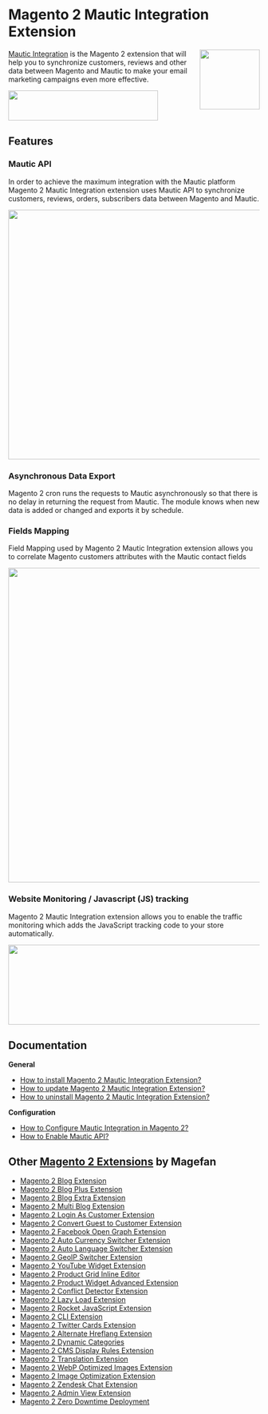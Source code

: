 # Magento 2 Mautic Integration Extension
<img align="right" width="120" height="120" src="https://cm.magefan.com/mf_webp/jpg/media/catalog/product/cache/016c1dcfcd29d2b85ead3d1156d7ba11/i/c/icon-mautic.webp">

[Mautic Integration](https://magefan.com/magento-2-mautic-extension) is the Magento 2 extension that will help you to synchronize customers, reviews and other data between Magento and Mautic to make your email marketing campaigns even more effective.


<a href="https://magefan.com/magento-2-mautic-extension"><img width="300" height="60" src="https://cm.magefan.com/mf_webp/png/media/wysiwyg/DOWNLOAD_NOW.webp"></a>

## Features
### Mautic API

In order to achieve the maximum integration with the Mautic platform Magento 2 Mautic Integration extension uses Mautic API to synchronize customers, reviews, orders, subscribers data between Magento and Mautic.

<p align="center">
  <img width="900" height="500" src="https://cm.magefan.com/mf_webp/png/media/mautic/magento-2-mautic-api-configuration.webp">
</p>

### Asynchronous Data Export

Magento 2 cron runs the requests to Mautic asynchronously so that there is no delay in returning the request from Mautic. The module knows when new data is added or changed and exports it by schedule.

### Fields Mapping

Field Mapping used by Magento 2 Mautic Integration extension allows you to correlate Magento customers attributes with the Mautic contact fields

<p align="center">
  <img width="1000" height="630" src="https://cm.magefan.com/mf_webp/png/media/mautic/magento-2-mautic-fields-mapping.webp">
</p>

### Website Monitoring / Javascript (JS) tracking

Magento 2 Mautic Integration extension allows you to enable the traffic monitoring which adds the JavaScript tracking code to your store automatically.

<p align="center">
  <img width="1000" height="160" src="https://cm.magefan.com/mf_webp/png/media/mautic/magento-2-mautic-contact-monitoring.webp">
</p>

## Documentation

**General**
* [How to install Magento 2 Mautic Integration Extension?](https://magefan.com/magento-2-mautic-extension/installation)
* [How to update Magento 2 Mautic Integration Extension?](https://magefan.com/magento-2-mautic-extension/updating)
* [How to uninstall Magento 2 Mautic Integration Extension?](https://magefan.com/magento-2-mautic-extension/uninstall)

**Configuration**
* [How to Configure Mautic Integration in Magento 2?](https://magefan.com/magento-2-mautic-extension/configuration)
* [How to Enable Mautic API?](https://magefan.com/blog/how-to-enable-mautic-api)

## Other [Magento 2 Extensions](https://magefan.com/magento2-extensions) by Magefan
  * [Magento 2 Blog Extension](https://magefan.com/magento2-blog-extension)
  * [Magento 2 Blog Plus Extension](https://magefan.com/magento2-blog-extension/pricing)
  * [Magento 2 Blog Extra Extension](https://magefan.com/magento2-blog-extension/pricing)
  * [Magento 2 Multi Blog Extension](https://magefan.com/magento-2-multi-blog-extension)
  * [Magento 2 Login As Customer Extension](https://magefan.com/login-as-customer-magento-2-extension)
  * [Magento 2 Convert Guest to Customer Extension](https://magefan.com/magento2-convert-guest-to-customer)
  * [Magento 2 Facebook Open Graph Extension](https://magefan.com/magento-2-open-graph-extension-og-tags)
  * [Magento 2 Auto Currency Switcher Extension](https://magefan.com/magento-2-currency-switcher-auto-currency-by-country)
  * [Magento 2 Auto Language Switcher Extension](https://magefan.com/magento-2-auto-language-switcher)
  * [Magento 2 GeoIP Switcher Extension](https://magefan.com/magento-2-geoip-switcher-extension)
  * [Magento 2 YouTube Widget Extension](https://magefan.com/magento2-youtube-extension)
  * [Magento 2 Product Grid Inline Editor](https://magefan.com/magento-2-product-grid-inline-editor)
  * [Magento 2 Product Widget Advanced Extension](https://magefan.com/magento-2-product-widget)
  * [Magento 2 Conflict Detector Extension](https://magefan.com/magento2-conflict-detector)
  * [Magento 2 Lazy Load Extension](https://magefan.com/magento-2-image-lazy-load-extension)
  * [Magento 2 Rocket JavaScript Extension](https://magefan.com/rocket-javascript-deferred-javascript)
  * [Magento 2 CLI Extension](https://magefan.com/magento2-cli-extension)
  * [Magento 2 Twitter Cards Extension](https://magefan.com/magento-2-twitter-cards-extension)
  * [Magento 2 Alternate Hreflang Extension](https://magefan.com/magento2-alternate-hreflang-extension)
  * [Magento 2 Dynamic Categories](https://magefan.com/magento-2-dynamic-categories)
  * [Magento 2 CMS Display Rules Extension](https://magefan.com/magento-2-cms-display-rules-extension)
  * [Magento 2 Translation Extension](https://magefan.com/magento-2-translation-extension)
  * [Magento 2 WebP Optimized Images Extension](https://magefan.com/magento-2-webp-optimized-images)
  * [Magento 2 Image Optimization Extension](https://magefan.com/magento-2-image-optimization)
  * [Magento 2 Zendesk Chat Extension](https://magefan.com/magento-2-zendesk-chat-extension)
  * [Magento 2 Admin View Extension](https://magefan.com/magento-2-admin-view-extension)
  * [Magento 2 Zero Downtime Deployment](https://magefan.com/blog/magento-2-zero-downtime-deployment)
